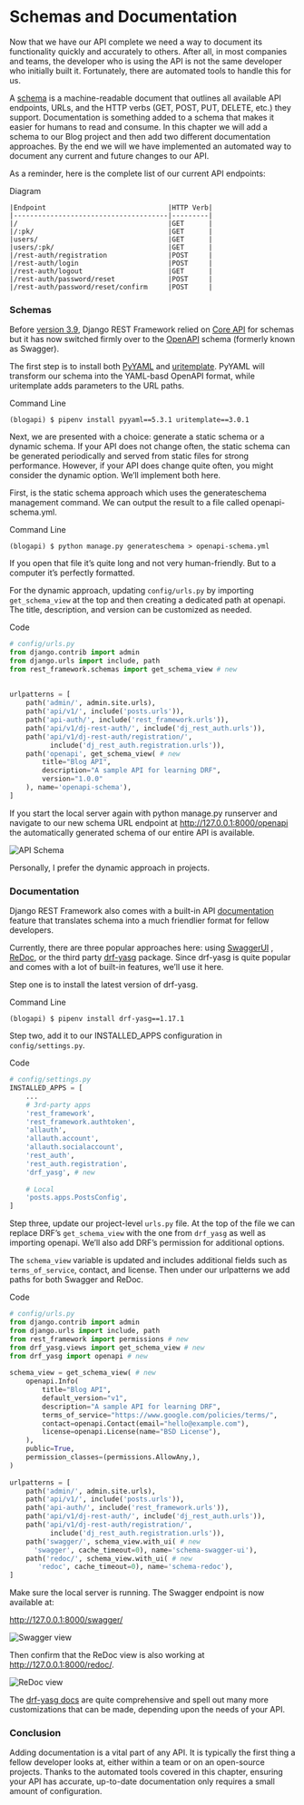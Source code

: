 <div dir="rlt">
  
# Schemas and Documentation
  

Now that we have our API complete we need a way to document its functionality quickly and
accurately to others. After all, in most companies and teams, the developer who is using the API
is not the same developer who initially built it. Fortunately, there are automated tools to handle
this for us.
  
A [schema](https://www.django-rest-framework.org/api-guide/schemas/#schema) 
is a machine-readable document that outlines all available API endpoints, URLs, and
the HTTP verbs (GET, POST, PUT, DELETE, etc.) they support. Documentation is something added
to a schema that makes it easier for humans to read and consume. In this chapter we will add a
schema to our Blog project and then add two different documentation approaches. By the end
we will we have implemented an automated way to document any current and future changes
to our API.
  
  
  
As a reminder, here is the complete list of our current API endpoints:

<div dir="ltr">
  
Diagram
```code
|Endpoint                              |HTTP Verb|
|--------------------------------------|---------|
|/                                     |GET      |
|/:pk/                                 |GET      |
|users/                                |GET      |
|users/:pk/                            |GET      |
|/rest-auth/registration               |POST     |
|/rest-auth/login                      |POST     |
|/rest-auth/logout                     |GET      |
|/rest-auth/password/reset             |POST     |
|/rest-auth/password/reset/confirm     |POST     |
```
  
</div>
  
  
### Schemas
  
  
Before [version 3.9](https://www.django-rest-framework.org/community/3.9-announcement/), 
Django REST Framework relied on [Core API](http://www.coreapi.org/) for schemas but it has now
switched firmly over to the [OpenAPI](https://www.openapis.org/) schema (formerly known as Swagger).
  
The first step is to install both [PyYAML](https://pyyaml.org/) and [uritemplate](https://github.com/python-hyper/uritemplate). PyYAML will transform our schema
into the YAML-basd OpenAPI format, while uritemplate adds parameters to the URL paths.
  
  
<div dir="ltr">
  
Command Line
```shell
(blogapi) $ pipenv install pyyaml==5.3.1 uritemplate==3.0.1
```
  
</div>
  
  
Next, we are presented with a choice: generate a static schema or a dynamic schema. If your API
does not change often, the static schema can be generated periodically and served from static
files for strong performance. However, if your API does change quite often, you might consider
the dynamic option. We’ll implement both here.
  
First, is the static schema approach which uses the generateschema management command. We
can output the result to a file called openapi-schema.yml.
  
  
<div dir="ltr">
  
Command Line
```shell
(blogapi) $ python manage.py generateschema > openapi-schema.yml
```
  
</div>
  
  
If you open that file it’s quite long and not very human-friendly. But to a computer it’s perfectly
formatted.
  
For the dynamic approach, updating `config/urls.py` by importing `get_schema_view` at the top
and then creating a dedicated path at openapi. The title, description, and version can be
customized as needed.
  
  
<div dir="ltr">
  
Code
```python
# config/urls.py
from django.contrib import admin
from django.urls import include, path
from rest_framework.schemas import get_schema_view # new
  
  
urlpatterns = [
    path('admin/', admin.site.urls),
    path('api/v1/', include('posts.urls')),
    path('api-auth/', include('rest_framework.urls')),
    path('api/v1/dj-rest-auth/', include('dj_rest_auth.urls')),
    path('api/v1/dj-rest-auth/registration/',
          include('dj_rest_auth.registration.urls')),
    path('openapi', get_schema_view( # new
        title="Blog API",
        description="A sample API for learning DRF",
        version="1.0.0"
    ), name='openapi-schema'),
]

```
  
</div>
  
  
If you start the local server again with python manage.py runserver and navigate to our new
schema URL endpoint at http://127.0.0.1:8000/openapi the automatically generated schema
of our entire API is available.
  
  
![API Schema](images/1.png)
  
Personally, I prefer the dynamic approach in projects.
  
  
### Documentation  
  
  
Django REST Framework also comes with a built-in API [documentation](https://www.django-rest-framework.org/topics/documenting-your-api/) 
feature that translates
schema into a much friendlier format for fellow developers.
  

Currently, there are three popular approaches here: using [SwaggerUI](https://swagger.io/tools/swagger-ui/) , [ReDoc](https://github.com/Rebilly/ReDoc), 
or the third party [drf-yasg](https://drf-yasg.readthedocs.io/en/stable/) package. Since drf-yasg is quite popular and comes with a lot of built-in
features, we’ll use it here.
  
  
Step one is to install the latest version of drf-yasg.
  
  
<div dir="ltr">
  
Command Line
```shell
(blogapi) $ pipenv install drf-yasg==1.17.1
```
  
</div>
  
  
Step two, add it to our INSTALLED_APPS configuration in `config/settings.py`. 
  
  
<div dir="ltr">
  
Code
```python
# config/settings.py
INSTALLED_APPS = [
    ...
    # 3rd-party apps
    'rest_framework',
    'rest_framework.authtoken',
    'allauth',
    'allauth.account',
    'allauth.socialaccount',
    'rest_auth',
    'rest_auth.registration',
    'drf_yasg', # new
  
    # Local
    'posts.apps.PostsConfig',
]
```
  
</div>
  
  
Step three, update our project-level `urls.py` file. At the top of the file we can replace DRF’s
`get_schema_view` with the one from `drf_yasg` as well as importing openapi. We’ll also add DRF’s
permission for additional options.
  
The `schema_view` variable is updated and includes additional fields such as `terms_of_service`,
contact, and license. Then under our urlpatterns we add paths for both Swagger and ReDoc.
  
  
<div dir="ltr">
  
Code
```python
# config/urls.py
from django.contrib import admin
from django.urls import include, path
from rest_framework import permissions # new
from drf_yasg.views import get_schema_view # new
from drf_yasg import openapi # new
  
schema_view = get_schema_view( # new
    openapi.Info(
        title="Blog API",
        default_version="v1",
        description="A sample API for learning DRF",
        terms_of_service="https://www.google.com/policies/terms/",
        contact=openapi.Contact(email="hello@example.com"),
        license=openapi.License(name="BSD License"),
    ),
    public=True,
    permission_classes=(permissions.AllowAny,),
)
  
urlpatterns = [
    path('admin/', admin.site.urls),
    path('api/v1/', include('posts.urls')),
    path('api-auth/', include('rest_framework.urls')),
    path('api/v1/dj-rest-auth/', include('dj_rest_auth.urls')),
    path('api/v1/dj-rest-auth/registration/',
          include('dj_rest_auth.registration.urls')),
    path('swagger/', schema_view.with_ui( # new
      'swagger', cache_timeout=0), name='schema-swagger-ui'),
    path('redoc/', schema_view.with_ui( # new
       'redoc', cache_timeout=0), name='schema-redoc'),
]
```
  
</div>
  
  
Make sure the local server is running. The Swagger endpoint is now available at:
  
http://127.0.0.1:8000/swagger/
  
![Swagger view](images/2.png)
  
  
Then confirm that the ReDoc view is also working at http://127.0.0.1:8000/redoc/.
  
  
![ReDoc view](images/3.png)
  
  
The [drf-yasg docs](https://drf-yasg.readthedocs.io/en/stable/readme.html) are quite comprehensive and spell out many more customizations that can
be made, depending upon the needs of your API.
  
  
  
### Conclusion
  
  
Adding documentation is a vital part of any API. It is typically the first thing a fellow developer
looks at, either within a team or on an open-source projects. Thanks to the automated tools
covered in this chapter, ensuring your API has accurate, up-to-date documentation only requires
a small amount of configuration.
  
  
  
  
  
  
</div>
